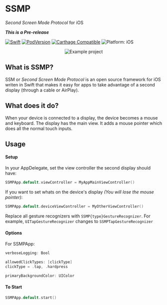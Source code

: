 # SSMP
*Second Screen Mode Protocol* for iOS

***This is a Pre-release***

<p>
<a href="https://developer.apple.com/swift/"><img src="https://img.shields.io/badge/Swift-4.2-orange.svg?style=flat" style="max-height: 300px;" alt="Swift"/></a>
<a href="https://cocoapods.org/pods/SSMP"><img src="https://img.shields.io/cocoapods/v/SSMP.svg" style="max-height: 300px;" alt="PodVersion"/></a>
<a href="https://github.com/Carthage/Carthage"><img src="https://img.shields.io/badge/Carthage-compatible-4bc51d.svg?style=flat" style="max-height: 300px;" alt="Carthage Compatible"/></a>
<img src="https://img.shields.io/badge/platform-iOS-lightgrey.svg" style="max-height: 300px;" alt="Platform: iOS">
<br>

<p align="center">
<img src="readmeResources/showcase.gif" style="max-height: 4480px;" alt="Example project">
</p>

## What is SSMP?
SSM or *Second Screen Mode Protocol* is an open source framework for iOS writen in Swift that makes it easy for apps to take advantage of a second display (through a cable or AirPlay).

## What does it do?
When your device is connected to a display, the device becomes a mouse and keyboard. The display has the main view. It adds a mouse pointer which does all the normal touch inputs.

## Usage

#### Setup
In your AppDelegate, set the view controller the second display should have:
```swift
SSMPApp.default.viewController = MyAppMainViewController()
```

If you want to set whats on the device's display *(You will lose the mouse pointer)*:
```swift
SSMPApp.default.deviceViewController = MyOtherViewController()
```

Replace all gesture recognizers with `SSMP{type}GestureRecognizer`. For example, `UITapGestureRecognizer` changes to `SSMPTapGestureRecognizer`

#### Options
For SSMPApp:
```swift
verboseLogging: Bool
```
```swift
allowedClickTypes: [clickType]
clickType = .tap, .hardpress
```
```swift
primaryBackgroundColor: UIColor
```

#### To Start
```swift
SSMPApp.default.start()
```
